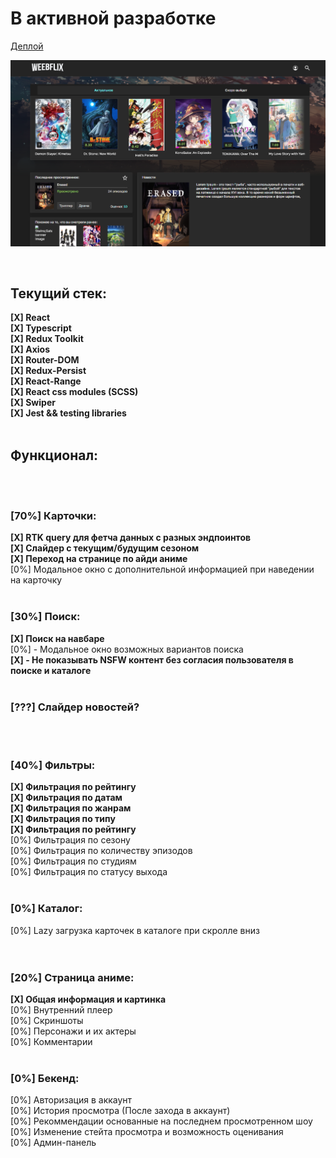 <h1>В активной разработке</h1>
<a href='https://weebflix-remastered.vercel.app/'> Деплой </a>
<br>

<img src='Screenshot_1.png'></img>

<br>

<h2> Текущий стек: </h2>
<strong>[X] React </strong>  <br>
<strong>[X] Typescript </strong> <br>
<strong>[X] Redux Toolkit </strong> <br>
<strong>[X] Axios </strong> <br>
<strong>[X] Router-DOM </strong> <br>
<strong>[X] Redux-Persist </strong> <br>
<strong>[X] React-Range </strong> <br>
<strong>[X] React css modules (SCSS) </strong> <br>
<strong>[X] Swiper </strong>  <br>
<strong>[X] Jest && testing libraries </strong>  <br> <br>

<h2> Функционал: </h2> 

<br>
<br>

<h3>[70%] Карточки: </h3>
<strong>[X] RTK query для фетча данных с разных эндпоинтов </strong> 
<br>
<strong>[X] Слайдер с текущим/будущим сезоном </strong> 
<br>
<strong>[X] Переход на странице по айди аниме </strong> 
<br>
[0%] Модальное окно с дополнительной информацией при наведении на карточку

<br>
<br>

<h3>[30%] Поиск: </h3>
<strong>[X] Поиск на навбаре </strong>
<br>
[0%] - Модальное окно возможных вариантов поиска
<br>
<strong>[X] - Не показывать NSFW контент без согласия пользователя в поиске и каталоге</strong>

<br>
<br>

<h3>[???] Слайдер новостей? </h3>

<br>
<br>

<h3>[40%] Фильтры: </h3>
<strong>[X] Фильтрация по рейтингу </strong> 
<br>
<strong>[X] Фильтрация по датам </strong> 
<br>
<strong>[X] Фильтрация по жанрам </strong> 
<br>
<strong>[X] Фильтрация по типу  </strong> 
<br>
<strong>[X] Фильтрация по рейтингу </strong> 
<br>
[0%] Фильтрация по сезону 
<br>
[0%] Фильтрация по количеству эпизодов 
<br>
[0%] Фильтрация по студиям
<br>
[0%] Фильтрация по статусу выхода

<br>
<br>

<h3>[0%] Каталог: </h3>
[0%] Lazy загрузка карточек в каталоге при скролле вниз 
</br> 

<br>
<br>

<h3>[20%] Страница аниме: </h3>
<strong>[X] Общая информация и картинка</strong> 
<br>
[0%] Внутренний плеер 
<br>
[0%] Скриншоты 
<br>
[0%] Персонажи и их актеры 
<br>
[0%] Комментарии 

<br>
<br>

<h3>[0%] Бекенд: </h3>
[0%] Авторизация в аккаунт 
<br>
[0%] История просмотра (После захода в аккаунт) 
<br>
[0%] Рекоммендации основанные на последнем просмотренном шоу 
<br>
[0%] Изменение стейта просмотра и возможность оценивания 
<br>
[0%] Админ-панель 

<br> 
<br>
